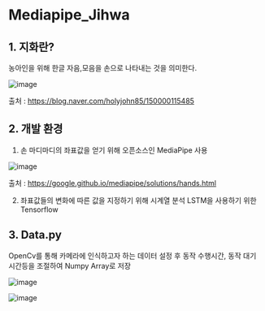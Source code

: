 # Mediapipe_Jihwa

## 1. 지화란?

농아인을 위해 한글 자음,모음을 손으로 나타내는 것을 의미한다.

![image](https://user-images.githubusercontent.com/83216197/134819066-749d3d6f-23ee-4526-bff2-36e94977470f.png)

출처 : https://blog.naver.com/holyjohn85/150000115485

## 2. 개발 환경

1. 손 마디마디의 좌표값을 얻기 위해 오픈소스인 MediaPipe 사용

![image](https://user-images.githubusercontent.com/83216197/134819170-125fe974-783a-4f4c-9d80-e50e8705407e.png)

출처 : https://google.github.io/mediapipe/solutions/hands.html

2. 좌표값들의 변화에 따른 값을 지정하기 위해 시계열 분석 LSTM을 사용하기 위한 Tensorflow

## 3. Data.py

OpenCv를 통해 카메라에 인식하고자 하는 데이터 설정 후 동작 수행시간, 동작 대기 시간등을 조절하여 Numpy Array로 저장

![image](https://user-images.githubusercontent.com/83216197/134819740-8ccaec42-c36e-4f3d-b859-d4fc382c2d10.png)

![image](https://user-images.githubusercontent.com/83216197/134819826-ec163042-36f6-404f-b9bf-e8444bcd2c64.png)
